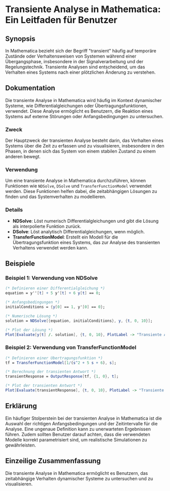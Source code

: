 <!--
Meta Description: # Transiente Analyse in Mathematica: Ein Leitfaden für Benutzer ## Synopsis In Mathematica bezieht sich der Begriff "transient" häufig auf temporäre Z...
Meta Keywords: der, die, analyse, mathematica, transiente
-->

# Transiente Analyse in Mathematica: Ein Leitfaden für Benutzer

## Synopsis
In Mathematica bezieht sich der Begriff "transient" häufig auf temporäre Zustände oder Verhaltensweisen von Systemen während einer Übergangsphase, insbesondere in der Signalverarbeitung und der Regelungstechnik. Transiente Analysen sind entscheidend, um das Verhalten eines Systems nach einer plötzlichen Änderung zu verstehen.

## Dokumentation
Die transiente Analyse in Mathematica wird häufig im Kontext dynamischer Systeme, wie Differentialgleichungen oder Übertragungsfunktionen, verwendet. Diese Analyse ermöglicht es Benutzern, die Reaktion eines Systems auf externe Störungen oder Anfangsbedingungen zu untersuchen.

### Zweck
Der Hauptzweck der transienten Analyse besteht darin, das Verhalten eines Systems über die Zeit zu erfassen und zu visualisieren, insbesondere in den Phasen, in denen sich das System von einem stabilen Zustand zu einem anderen bewegt.

### Verwendung
Um eine transiente Analyse in Mathematica durchzuführen, können Funktionen wie `NDSolve`, `DSolve` und `TransferFunctionModel` verwendet werden. Diese Funktionen helfen dabei, die zeitabhängigen Lösungen zu finden und das Systemverhalten zu modellieren.

### Details
- **NDSolve**: Löst numerisch Differentialgleichungen und gibt die Lösung als interpolierte Funktion zurück.
- **DSolve**: Löst analytisch Differentialgleichungen, wenn möglich.
- **TransferFunctionModel**: Erstellt ein Modell für die Übertragungsfunktion eines Systems, das zur Analyse des transienten Verhaltens verwendet werden kann.

## Beispiele
### Beispiel 1: Verwendung von NDSolve
```mathematica
(* Definieren einer Differentialgleichung *)
equation = y''[t] + 5 y'[t] + 6 y[t] == 0;

(* Anfangsbedingungen *)
initialConditions = {y[0] == 1, y'[0] == 0};

(* Numerische Lösung *)
solution = NDSolve[{equation, initialConditions}, y, {t, 0, 10}];

(* Plot der Lösung *)
Plot[Evaluate[y[t] /. solution], {t, 0, 10}, PlotLabel -> "Transiente Antwort"]
```

### Beispiel 2: Verwendung von TransferFunctionModel
```mathematica
(* Definieren einer Übertragungsfunktion *)
tf = TransferFunctionModel[1/(s^2 + 5 s + 6), s];

(* Berechnung der transienten Antwort *)
transientResponse = OutputResponse[tf, {1, 0}, t];

(* Plot der transienten Antwort *)
Plot[Evaluate[transientResponse], {t, 0, 10}, PlotLabel -> "Transiente Antwort der Übertragungsfunktion"]
```

## Erklärung
Ein häufiger Stolperstein bei der transienten Analyse in Mathematica ist die Auswahl der richtigen Anfangsbedingungen und der Zeitintervalle für die Analyse. Eine ungenaue Definition kann zu unerwarteten Ergebnissen führen. Zudem sollten Benutzer darauf achten, dass die verwendeten Modelle korrekt parametrisiert sind, um realistische Simulationen zu gewährleisten.

## Einzeilige Zusammenfassung
Die transiente Analyse in Mathematica ermöglicht es Benutzern, das zeitabhängige Verhalten dynamischer Systeme zu untersuchen und zu visualisieren.